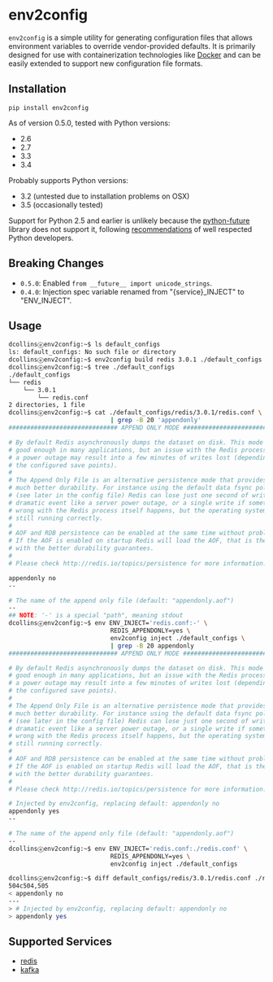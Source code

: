 # env2config

`env2config` is a simple utility for generating configuration files that allows environment variables to override vendor-provided defaults.  It is primarily designed for use with containerization technologies like [Docker](https://www.docker.com/) and can be easily extended to support new configuration file formats.

## Installation

```
pip install env2config
```

As of version 0.5.0, tested with Python versions: 
* 2.6
* 2.7
* 3.3
* 3.4

Probably supports Python versions:
* 3.2 (untested due to installation problems on OSX)
* 3.5 (occasionally tested)

Support for Python 2.5 and earlier is unlikely because the [python-future](http://python-future.org/) library does not support it, following [recommendations](http://lucumr.pocoo.org/2013/5/21/porting-to-python-3-redux/) of well respected Python developers.

## Breaking Changes

- `0.5.0`: Enabled `from __future__ import unicode_strings`.
- `0.4.0`: Injection spec variable renamed from "{service}\_INJECT" to "ENV\_INJECT".

## Usage

```sh
dcollinsⓔenv2config:~$ ls default_configs
ls: default_configs: No such file or directory
dcollinsⓔenv2config:~$ env2config build redis 3.0.1 ./default_configs
dcollinsⓔenv2config:~$ tree ./default_configs
./default_configs
└── redis
    └── 3.0.1
        └── redis.conf
2 directories, 1 file
dcollinsⓔenv2config:~$ cat ./default_configs/redis/3.0.1/redis.conf \
                            | grep -B 20 'appendonly'
############################## APPEND ONLY MODE ###############################

# By default Redis asynchronously dumps the dataset on disk. This mode is
# good enough in many applications, but an issue with the Redis process or
# a power outage may result into a few minutes of writes lost (depending on
# the configured save points).
#
# The Append Only File is an alternative persistence mode that provides
# much better durability. For instance using the default data fsync policy
# (see later in the config file) Redis can lose just one second of writes in a
# dramatic event like a server power outage, or a single write if something
# wrong with the Redis process itself happens, but the operating system is
# still running correctly.
#
# AOF and RDB persistence can be enabled at the same time without problems.
# If the AOF is enabled on startup Redis will load the AOF, that is the file
# with the better durability guarantees.
#
# Please check http://redis.io/topics/persistence for more information.

appendonly no
--

# The name of the append only file (default: "appendonly.aof")
--
## NOTE: '-' is a special "path", meaning stdout
dcollinsⓔenv2config:~$ env ENV_INJECT='redis.conf:-' \
                            REDIS_APPENDONLY=yes \
                            env2config inject ./default_configs \
                            | grep -B 20 appendonly
############################## APPEND ONLY MODE ###############################

# By default Redis asynchronously dumps the dataset on disk. This mode is
# good enough in many applications, but an issue with the Redis process or
# a power outage may result into a few minutes of writes lost (depending on
# the configured save points).
#
# The Append Only File is an alternative persistence mode that provides
# much better durability. For instance using the default data fsync policy
# (see later in the config file) Redis can lose just one second of writes in a
# dramatic event like a server power outage, or a single write if something
# wrong with the Redis process itself happens, but the operating system is
# still running correctly.
#
# AOF and RDB persistence can be enabled at the same time without problems.
# If the AOF is enabled on startup Redis will load the AOF, that is the file
# with the better durability guarantees.
#
# Please check http://redis.io/topics/persistence for more information.

# Injected by env2config, replacing default: appendonly no
appendonly yes
--

# The name of the append only file (default: "appendonly.aof")
--
dcollinsⓔenv2config:~$ env ENV_INJECT='redis.conf:./redis.conf' \
                            REDIS_APPENDONLY=yes \
                            env2config inject ./default_configs

dcollinsⓔenv2config:~$ diff default_configs/redis/3.0.1/redis.conf ./redis.conf
504c504,505
< appendonly no
---
> # Injected by env2config, replacing default: appendonly no
> appendonly yes
```

## Supported Services

- [redis](http://redis.io/)
- [kafka](https://kafka.apache.org/)


